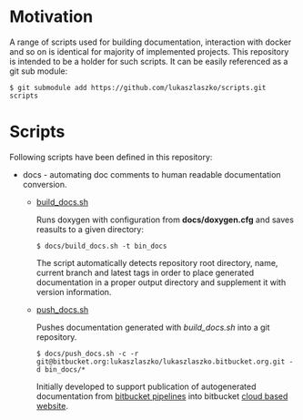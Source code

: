 # Motivation

A range of scripts used for building documentation, interaction with docker and so on is identical for majority of 
implemented projects. This repository is intended to be a holder for such scripts. It can be easily referenced as a git sub module:

```shell
$ git submodule add https://github.com/lukaszlaszko/scripts.git scripts
```

# Scripts

Following scripts have been defined in this repository:

* docs - automating doc comments to human readable documentation conversion.
    + [build_docs.sh](https://github.com/lukaszlaszko/scripts/raw/HEAD/docs/build_docs.sh)

        Runs doxygen with configuration from **docs/doxygen.cfg** and saves reasults to a given directory:

        ```shell
        $ docs/build_docs.sh -t bin_docs
        ```

        The script automatically detects repository root directory, name, current branch and latest tags in order
    to place generated documentation in a proper output directory and supplement it with version information. 

    + [push_docs.sh](https://github.com/lukaszlaszko/scripts/raw/HEAD/docs/push_docs.sh)

        Pushes documentation generated with *build_docs.sh* into a git repository.

        ```shell
        $ docs/push_docs.sh -c -r git@bitbucket.org:lukaszlaszko/lukaszlaszko.bitbucket.org.git -d bin_docs/* 
        ```

        Initially developed to support publication of autogenerated documentation from [bitbucket pipelines](https://confluence.atlassian.com/bitbucket/bitbucket-pipelines-792496469.html) into bitbucket 
    [cloud based website](https://confluence.atlassian.com/bitbucket/publishing-a-website-on-bitbucket-cloud-221449776.html).
